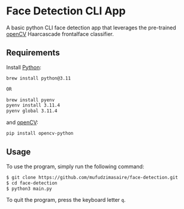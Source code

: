 # Face Detection CLI App
A basic python CLI face detection app that leverages the pre-trained [openCV](https://opencv.org/) Haarcascade frontalface classifier.

## Requirements
Install [Python](https://www.python.org/):

```bash
brew install python@3.11

OR

brew install pyenv
pyenv install 3.11.4
pyenv global 3.11.4
```

and [openCV](https://github.com/opencv/opencv):

```bash
pip install opencv-python
```

## Usage
To use the program, simply run the following command:

```bash
$ git clone https://github.com/mufudzimasaire/face-detection.git
$ cd face-detection
$ python3 main.py
```

To quit the program, press the keyboard letter `q`.
